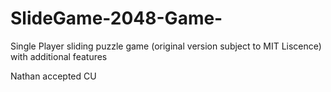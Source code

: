 # SlideGame-2048-Game-
Single Player sliding puzzle game (original version subject to MIT Liscence)
with additional features

Nathan accepted CU